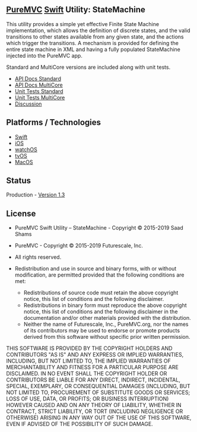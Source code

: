 ## [PureMVC](http://puremvc.github.com/) [Swift](https://github.com/PureMVC/puremvc-swift-standard-framework/wiki) Utility: StateMachine

This utility provides a simple yet effective Finite State Machine implementation, which allows the definition of discrete states, and the valid transitions to other states available from any given state, and the actions which trigger the transitions. A mechanism is provided for defining the entire state machine in XML and having a fully populated StateMachine injected into the PureMVC app. 

Standard and MultiCore versions are included along with unit tests.

* [API Docs Standard](http://puremvc.org/pages/docs/Swift/Utility_Swift_StateMachine/standard/)
* [API Docs MultiCore](http://puremvc.org/pages/docs/Swift/Utility_Swift_StateMachine/multicore/)
* [Unit Tests Standard](http://puremvc.github.io/images/Swift/unittest/statemachine-standard.png)
* [Unit Tests MultiCore](http://puremvc.github.io/images/Swift/unittest/statemachine-multicore.png)
* [Discussion](http:/forums.puremvc.org/index.php?topic=2123.0)

## Platforms / Technologies
* [Swift](http://en.wikipedia.org/wiki/Swift_(programming_language))
* [iOS](http://en.wikipedia.org/wiki/IOS)
* [watchOS](https://en.wikipedia.org/wiki/WatchOS)
* [tvOS](https://en.wikipedia.org/wiki/TvOS)
* [MacOS](https://en.wikipedia.org/wiki/MacOS)

## Status
Production - [Version 1.3](https://github.com/PureMVC/puremvc-swift-util-statemachine/blob/master/VERSION)

## License
* PureMVC Swift Utility – StateMachine - Copyright © 2015-2019 Saad Shams
* PureMVC - Copyright © 2015-2019 Futurescale, Inc.
* All rights reserved.

* Redistribution and use in source and binary forms, with or without modification, are permitted provided that the following conditions are met:

  * Redistributions of source code must retain the above copyright notice, this list of conditions and the following disclaimer.
  * Redistributions in binary form must reproduce the above copyright notice, this list of conditions and the following disclaimer in the documentation and/or other materials provided with the distribution.
  * Neither the name of Futurescale, Inc., PureMVC.org, nor the names of its contributors may be used to endorse or promote products derived from this software without specific prior written permission.

THIS SOFTWARE IS PROVIDED BY THE COPYRIGHT HOLDERS AND CONTRIBUTORS "AS IS" AND ANY EXPRESS OR IMPLIED WARRANTIES, INCLUDING, BUT NOT LIMITED TO, THE IMPLIED WARRANTIES OF MERCHANTABILITY AND FITNESS FOR A PARTICULAR PURPOSE ARE DISCLAIMED. IN NO EVENT SHALL THE COPYRIGHT HOLDER OR CONTRIBUTORS BE LIABLE FOR ANY DIRECT, INDIRECT, INCIDENTAL, SPECIAL, EXEMPLARY, OR CONSEQUENTIAL DAMAGES (INCLUDING, BUT NOT LIMITED TO, PROCUREMENT OF SUBSTITUTE GOODS OR SERVICES; LOSS OF USE, DATA, OR PROFITS; OR BUSINESS INTERRUPTION) HOWEVER CAUSED AND ON ANY THEORY OF LIABILITY, WHETHER IN CONTRACT, STRICT LIABILITY, OR TORT (INCLUDING NEGLIGENCE OR OTHERWISE) ARISING IN ANY WAY OUT OF THE USE OF THIS SOFTWARE, EVEN IF ADVISED OF THE POSSIBILITY OF SUCH DAMAGE.
